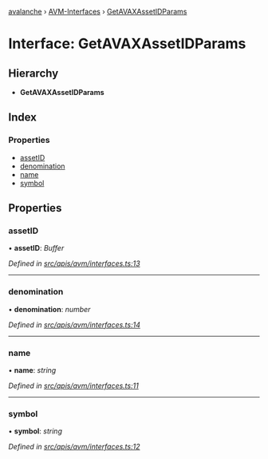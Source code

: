 [avalanche](../README.md) › [AVM-Interfaces](../modules/avm_interfaces.md) › [GetAVAXAssetIDParams](avm_interfaces.getavaxassetidparams.md)

# Interface: GetAVAXAssetIDParams

## Hierarchy

* **GetAVAXAssetIDParams**

## Index

### Properties

* [assetID](avm_interfaces.getavaxassetidparams.md#assetid)
* [denomination](avm_interfaces.getavaxassetidparams.md#denomination)
* [name](avm_interfaces.getavaxassetidparams.md#name)
* [symbol](avm_interfaces.getavaxassetidparams.md#symbol)

## Properties

###  assetID

• **assetID**: *Buffer*

*Defined in [src/apis/avm/interfaces.ts:13](https://github.com/ava-labs/avalanchejs/blob/8c220c6/src/apis/avm/interfaces.ts#L13)*

___

###  denomination

• **denomination**: *number*

*Defined in [src/apis/avm/interfaces.ts:14](https://github.com/ava-labs/avalanchejs/blob/8c220c6/src/apis/avm/interfaces.ts#L14)*

___

###  name

• **name**: *string*

*Defined in [src/apis/avm/interfaces.ts:11](https://github.com/ava-labs/avalanchejs/blob/8c220c6/src/apis/avm/interfaces.ts#L11)*

___

###  symbol

• **symbol**: *string*

*Defined in [src/apis/avm/interfaces.ts:12](https://github.com/ava-labs/avalanchejs/blob/8c220c6/src/apis/avm/interfaces.ts#L12)*
